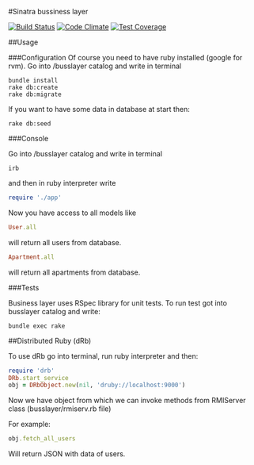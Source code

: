 #Sinatra bussiness layer

[![Build Status](https://travis-ci.org/azranel/TAS.svg?branch=master)](https://travis-ci.org/azranel/TAS) 
[![Code Climate](https://codeclimate.com/github/azranel/TAS/badges/gpa.svg)](https://codeclimate.com/github/azranel/TAS)
[![Test Coverage](https://codeclimate.com/github/azranel/TAS/badges/coverage.svg)](https://codeclimate.com/github/azranel/TAS)

##Usage

###Configuration
Of course you need to have ruby installed (google for rvm).
Go into /busslayer catalog and write in terminal

```
bundle install
rake db:create
rake db:migrate
```

If you want to have some data in database at start then:

```
rake db:seed
```

###Console

Go into /busslayer catalog and write in terminal

```
irb
```

and then in ruby interpreter write

```ruby
require './app'
```

Now you have access to all models like

```ruby
User.all
```

will return all users from database.

```ruby
Apartment.all
```

will return all apartments from database.

###Tests

Business layer uses RSpec library for unit tests. To run test got into busslayer catalog and write:

```
bundle exec rake
```

##Distributed Ruby (dRb)

To use dRb go into terminal, run ruby interpreter and then:

```ruby
require 'drb'
DRb.start_service
obj = DRbObject.new(nil, 'druby://localhost:9000')
```

Now we have object from which we can invoke methods from RMIServer class (busslayer/rmiserv.rb file)

For example:

```ruby
obj.fetch_all_users
```

Will return JSON with data of users.
